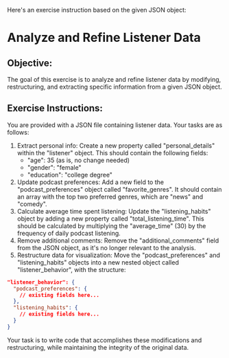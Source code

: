 Here's an exercise instruction based on the given JSON object:

# Analyze and Refine Listener Data

## Objective:
The goal of this exercise is to analyze and refine listener data by modifying, restructuring, and extracting specific information from a given JSON object.

## Exercise Instructions:

You are provided with a JSON file containing listener data. Your tasks are as follows:

1. Extract personal info: Create a new property called "personal_details" within the "listener" object. This should contain the following fields:
	* "age": 35 (as is, no change needed)
	* "gender": "female"
	* "education": "college degree"
2. Update podcast preferences: Add a new field to the "podcast_preferences" object called "favorite_genres". It should contain an array with the top two preferred genres, which are "news" and "comedy".
3. Calculate average time spent listening: Update the "listening_habits" object by adding a new property called "total_listening_time". This should be calculated by multiplying the "average_time" (30) by the frequency of daily podcast listening.
4. Remove additional comments: Remove the "additional_comments" field from the JSON object, as it's no longer relevant to the analysis.
5. Restructure data for visualization: Move the "podcast_preferences" and "listening_habits" objects into a new nested object called "listener_behavior", with the structure:
```json
"listener_behavior": {
  "podcast_preferences": {
    // existing fields here...
  },
  "listening_habits": {
    // existing fields here...
  }
}
```

Your task is to write code that accomplishes these modifications and restructuring, while maintaining the integrity of the original data.
